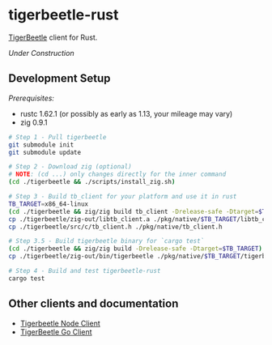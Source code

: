 # tigerbeetle-rust
[TigerBeetle](https://github.com/tigerbeetledb/tigerbeetle) client for Rust.

_Under Construction_

## Development Setup

*Prerequisites:*
- rustc 1.62.1 (or possibly as early as 1.13, your mileage may vary)
- zig 0.9.1

```sh
# Step 1 - Pull tigerbeetle
git submodule init
git submodule update 

# Step 2 - Download zig (optional)
# NOTE: (cd ...) only changes directly for the inner command
(cd ./tigerbeetle && ./scripts/install_zig.sh)

# Step 3 - Build tb_client for your platform and use it in rust
TB_TARGET=x86_64-linux
(cd ./tigerbeetle && zig/zig build tb_client -Drelease-safe -Dtarget=$TB_TARGET)
cp ./tigerbeetle/zig-out/libtb_client.a ./pkg/native/$TB_TARGET/libtb_client.a
cp ./tigerbeetle/src/c/tb_client.h ./pkg/native/tb_client.h

# Step 3.5 - Build tigerbeetle binary for `cargo test`
(cd ./tigerbeetle && zig/zig build -Drelease-safe -Dtarget=$TB_TARGET)
cp ./tigerbeetle/zig-out/bin/tigerbeetle ./pkg/native/$TB_TARGET/tigerbeetle

# Step 4 - Build and test tigerbeetle-rust
cargo test
```

## Other clients and documentation

- [Tigerbeetle Node Client](https://github.com/tigerbeetledb/tigerbeetle-node)
- [TigerBeetle Go Client](https://github.com/tigerbeetledb/tigerbeetle-go)
